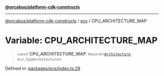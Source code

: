 [**@orcabus/platform-cdk-constructs**](../../../../README.md)

***

[@orcabus/platform-cdk-constructs](../../../../README.md) / [ecs](../README.md) / CPU\_ARCHITECTURE\_MAP

# Variable: CPU\_ARCHITECTURE\_MAP

> `const` **CPU\_ARCHITECTURE\_MAP**: `Record`\<[`Architecture`](../type-aliases/Architecture.md), `ecs.CpuArchitecture`\>

Defined in: [packages/ecs/index.ts:29](https://github.com/OrcaBus/platform-cdk-constructs/blob/eb710b2f105d22a64c8abea3b2245773c2378377/packages/ecs/index.ts#L29)
